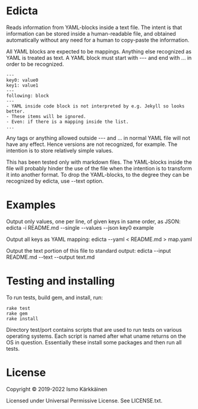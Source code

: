 # Edicta

Reads information from YAML-blocks inside a text file. The intent is that
information can be stored inside a human-readable file, and obtained
automatically without any need for a human to copy-paste the information.

All YAML blocks are expected to be mappings. Anything else recognized as YAML
is treated as text. A YAML block must start with --- and end with ... in order
to be recognized.

```
---
key0: value0
key1: value1
---
following: block
---
- YAML inside code block is not interpreted by e.g. Jekyll so looks better.
- These items will be ignored.
- Even: if there is a mapping inside the list.
...
```

Any tags or anything allowed outside --- and ... in normal YAML file will not
have any effect. Hence versions are not recognized, for example. The intention
is to store relatively simple values.

This has been tested only with markdown files. The YAML-blocks inside the
file will probably hinder the use of the file when the intention is to
transform it into another format. To drop the YAML-blocks, to the degree they
can be recognized by edicta, use --text option.

# Examples

Output only values, one per line, of given keys in same order, as JSON:
    edicta -i README.md --single --values --json key0 example

Output all keys as YAML mapping:
    edicta --yaml < README.md > map.yaml

Output the text portion of this file to standard output:
    edicta --input README.md --text --output text.md

# Testing and installing

To run tests, build gem, and install, run:

    rake test
    rake gem
    rake install

Directory test/port contains scripts that are used to run tests on various
operating systems. Each script is named after what uname returns on the OS
in question. Essentially these install some packages and then run all tests.

# License

Copyright © 2019-2022 Ismo Kärkkäinen

Licensed under Universal Permissive License. See LICENSE.txt.
